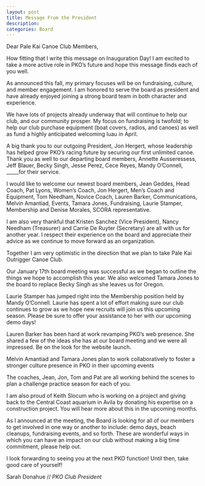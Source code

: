 ```yaml
---
layout: post
title: Message From the President
description: 
categories: Board
---
```

Dear Pale Kai Canoe Club Members,

How fitting that I write this message on Inauguration Day! I am
excited to take a more active role in PKO’s future and hope this message finds
each of you well.

As announced this fall, my primary focuses will be on fundraising,
culture, and member engagement. I am honored to serve the board as president
and have already enjoyed joining a strong board team in both character and
experience.

We have lots of projects already underway that will continue to
help our club, and our community prosper.
My focus on fundraising is twofold; to help our club purchase
equipment (boat covers, radios, and canoes) as well as fund a highly
anticipated welcoming luau in April.

A big thank you to our outgoing President, Jon Hergert, whose
leadership has helped grow PKO’s racing future by securing our first unlimited
canoe.  Thank you as well to our departing board members, Annette Ausseressess,
Jeff Blauer, Becky Singh, Jesse Perez, Cece Reyes, Mandy O’Connell, _____for
their service.

I would like to welcome our newest board members, Jean Geddes,
Head Coach, Pat Lyons, Women’s Coach, Jon Hergert, Men’s Coach and Equipment,
Tom Needham, Novice Coach, Lauren Barker, Communications, Melvin Amantiad,
Events, Tamara Jones, Fundraising, Laurie Stamper, Membership and Denise
Morales, SCORA representative.

I am also very thankful that Kristen Sanchez (Vice President),
Nancy Needham (Treasurer) and Carrie De Ruyter (Secretary) are all with us for
another year. I respect their experience on the board and appreciate their
advice as we continue to move forward as an organization.

Together I am very optimistic in the direction that we plan to
take Pale Kai Outrigger Canoe Club.

Our January 17th board meeting was successful as we began to outline the things we
hope to accomplish this year. We also welcomed Tamara Jones to the board
to replace Becky Singh as she leaves us for Oregon.

Laurie Stamper has jumped right into the Membership position held
by Mandy O’Connell.  Laurie has spent a lot of effort making sure our club
continues to grow as we hope new recruits will join us this upcoming season.
Please be sure to offer your assistance to her with our upcoming demo days!

Lauren Barker has been hard at work revamping PKO’s web presence.
She shared a few of the ideas she has at our board meeting and we were all
impressed.  Be on the look for the website launch.

Melvin Amantiad and Tamara Jones plan to work collaboratively to
foster a stronger culture presence in PKO in their upcoming events

The coaches, Jean, Jon, Tom and Pat are all working behind the
scenes to plan a challenge practice season for each of you.

I am also proud of Keith Slocum who is working on a project and
giving back to the Central Coast aquarium in Avila by donating his expertise on
a construction project. You will hear more about this in the upcoming months.

As I announced at the meeting, the Board is looking for all of our
members to get involved in one way or another to include: demo days, beach
cleanups, fundraising events, and so forth. These are wonderful ways in which
you can have an impact on our club without making a big time commitment, please
help out.

I look forwarding to seeing you at the next PKO function!
Until then, take good care of yourself!

Sarah Donahue // 
_PKO Club President_
